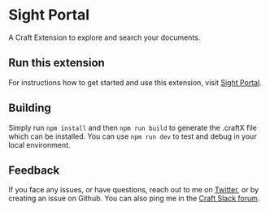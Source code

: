 #  Sight Portal

A Craft Extension to explore and search your documents.

## Run this extension

For instructions how to get started and use this extension, visit [Sight Portal](https://www.craft.do/s/X2sKIMMyDVq5X5/b/EB580047-B14F-4979-8A66-2FCC5FFDBC01/Craft_Extensions).

## Building

Simply run `npm install` and then `npm run build` to generate the .craftX file which can be installed.
You can use `npm run dev` to test and debug in your local environment.

## Feedback

If you face any issues, or have questions, reach out to me on [Twitter](https://twitter.com/dharamkapila), or by creating an issue on Github. You can also ping me in the [Craft Slack forum](https://craft.do/community).
